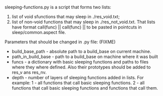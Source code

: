 sleeping-functions.py is a script that forms two lists:
1. list of void sfunctions that may sleep in ./res_void.txt;
2. list of non-void functions that may sleep in ./res_not_void.txt.
That lists have format call(func) || call(func) || to be pasted in pointcuts in sleep/common.aspect file.

Parameters that should be changed in .py file: (FIXME)
- build_base_path - absolute path to a build_base on current machine.
- path_in_build_base - path to a build_base on machine where it was built
- funcs - a dictionary with basic sleeping functions and paths to files where they where defined. Also their prototypes should be added to res_v ans res_nv.
- depth - number of layers of sleeping functions added in lists. For example: 1 - all functions that call basic sleeping functions. 2 - all functions that call basic sleeping functions and functions that call them. 